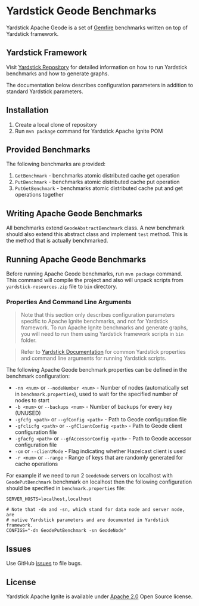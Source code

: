 <!--
  Licensed to the Apache Software Foundation (ASF) under one or more
  contributor license agreements.  See the NOTICE file distributed with
  this work for additional information regarding copyright ownership.
  The ASF licenses this file to You under the Apache License, Version 2.0
  (the "License"); you may not use this file except in compliance with
  the License.  You may obtain a copy of the License at

       http://www.apache.org/licenses/LICENSE-2.0

  Unless required by applicable law or agreed to in writing, software
  distributed under the License is distributed on an "AS IS" BASIS,
  WITHOUT WARRANTIES OR CONDITIONS OF ANY KIND, either express or implied.
  See the License for the specific language governing permissions and
  limitations under the License.
-->

# Yardstick Geode Benchmarks
Yardstick Apache Geode is a set of <a href="http://geode.incubator.apache.org/">Gemfire</a> benchmarks written on top of Yardstick framework.

## Yardstick Framework
Visit <a href="https://github.com/gridgain/yardstick" target="_blank">Yardstick Repository</a> for detailed information on how to run Yardstick benchmarks and how to generate graphs.

The documentation below describes configuration parameters in addition to standard Yardstick parameters.

## Installation
1. Create a local clone of repository
2. Run `mvn package` command for Yardstick Apache Ignite POM

## Provided Benchmarks
The following benchmarks are provided:

1. `GetBenchmark` - benchmarks atomic distributed cache get operation
2. `PutBenchmark` - benchmarks atomic distributed cache put operation
3. `PutGetBenchmark` - benchmarks atomic distributed cache put and get operations together

## Writing Apache Geode Benchmarks
All benchmarks extend `GeodeAbstractBenchmark` class. A new benchmark should also extend this abstract class and implement `test` method. This is the method that is actually benchmarked.

## Running Apache Geode Benchmarks
Before running Apache Geode benchmarks, run `mvn package` command. This command will compile the project and also will unpack scripts from `yardstick-resources.zip` file to `bin` directory.

### Properties And Command Line Arguments
> Note that this section only describes configuration parameters specific to Apache Ignite benchmarks, and not for Yardstick framework. To run Apache Ignite benchmarks and generate graphs, you will need to run them using Yardstick framework scripts in `bin` folder.

> Refer to [Yardstick Documentation](https://github.com/gridgain/yardstick) for common Yardstick properties and command line arguments for running Yardstick scripts.

The following Apache Geode benchmark properties can be defined in the benchmark configuration:

* `-nn <num>` or `--nodeNumber <num>` - Number of nodes (automatically set in `benchmark.properties`), used to wait for the specified number of nodes to start
* `-b <num>` or `--backups <num>` - Number of backups for every key (UNUSED)
* `-gfcfg <path>` or `--gfConfig <path>` - Path to Geode configuration file
* `-gfclicfg <path>` or `--gfClientConfig <path>` - Path to Geode client configuration file
* `-gfacfg <path>` or `--gfAccessorConfig <path>` - Path to Geode accessor configuration file
* `-cm` or `--clientMode` - Flag indicating whether Hazelcast client is used
* `-r <num>` or `--range` - Range of keys that are randomly generated for cache operations

For example if we need to run 2 `GeodeNode` servers on localhost with `GeodePutBenchmark` benchmark on localhost then the following configuration should be specified in `benchmark.properties` file:

```
SERVER_HOSTS=localhost,localhost
    
# Note that -dn and -sn, which stand for data node and server node, are 
# native Yardstick parameters and are documented in Yardstick framework.
CONFIGS="-dn GeodePutBenchmark -sn GeodeNode"
```

## Issues
Use GitHub [issues](https://github.com/rdiyewar/yardstick-geode/issues) to file bugs.

## License
Yardstick Apache Ignite is available under [Apache 2.0](http://www.apache.org/licenses/LICENSE-2.0.html) Open Source license.
